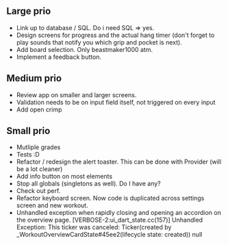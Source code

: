 ## Large prio

- Link up to database / SQL.
Do i need SQL => yes.
- Design screens for progress and the actual hang timer (don't forget to play sounds that notify you which grip and pocket is next).
- Add board selection. Only beastmaker1000 atm.
- Implement a feedback button.

## Medium prio

- Review app on smaller and larger screens.
- Validation needs to be on input field itself, not triggered on every input
- Add open crimp

## Small prio

- Mutliple grades
- Tests :D
- Refactor / redesign the alert toaster. This can be done with Provider (will be a lot cleaner)
- Add info button on most elements
- Stop all globals (singletons as well). Do I have any?
- Check out perf.
- Refactor keyboard screen. Now code is duplicated across settings screen and new workout.
- Unhandled exception when rapidly closing and opening an accordion on the overview page.
  [VERBOSE-2:ui_dart_state.cc(157)] Unhandled Exception: This ticker was canceled: Ticker(created by _WorkoutOverviewCardState#45ee2(lifecycle state: created))
  null

